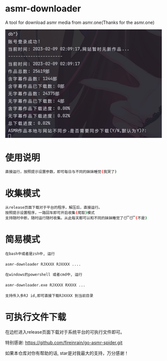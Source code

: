 # asmr-downloader
A tool for download asmr media from asmr.one(Thanks for the asmr.one)

![img-1.png](images/img-1.png)

# 使用说明
```bash
直接运行，按照提示设置参数，即可每日与不同的妹妹睡觉(我哭了)
```
# 收集模式
```bash
从release页面下载对于平台的程序，解压后，直接运行。
按照提示设置程序，一路回车即可开启收集(爬取)模式
支持随时中断，随时运行随时收集。从此每天都可以和不同的妹妹睡觉了😴😴(不是)

```

# 简易模式
```bash
在bash中或者是zsh中, 运行

asmr-downloader RJXXXX RJXXXX ....

在windows的powershell 或者cmd中, 运行 

asmr-downloader.exe RJXXXX RXXXX ...

支持传入多RJ id,即可直接下载RJXXXX 到当前目录

```
# 可执行文件下载
在边栏进入release页面下载对于系统平台的可执行文件即可。

特别感谢:
https://github.com/fireinrain/go-asmr-spider.git

如果本仓库对你有帮助的话, star是对我最大的支持，万分感谢！
